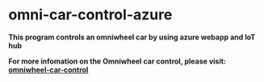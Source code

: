 # omni-car-control-azure
**This program controls an omniwheel car by using azure webapp and IoT hub**

**For more infomation on the Omniwheel car control, please visit: [omniwheel-car-control](https://github.com/awful001/omniwheel-car-control)**
